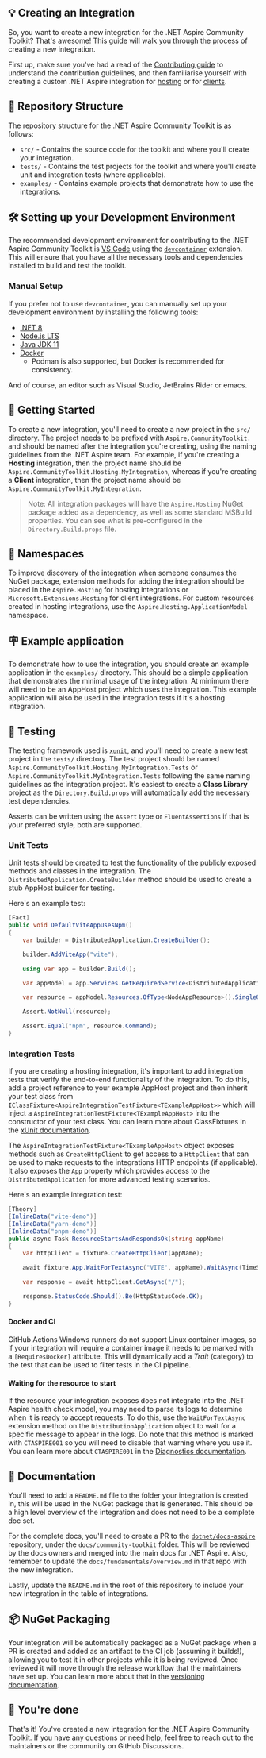 ## 💡 Creating an Integration

So, you want to create a new integration for the .NET Aspire Community Toolkit? That's awesome! This guide will walk you through the process of creating a new integration.

First up, make sure you've had a read of the [Contributing guide](../CONTRIBUTING.md) to understand the contribution guidelines, and then familiarise yourself with creating a custom .NET Aspire integration for [hosting](https://learn.microsoft.com/dotnet/aspire/extensibility/custom-hosting-integration?tabs=windows) or for [clients](https://learn.microsoft.com/dotnet/aspire/extensibility/custom-client-integration).

## 📂 Repository Structure

The repository structure for the .NET Aspire Community Toolkit is as follows:

-   `src/` - Contains the source code for the toolkit and where you'll create your integration.
-   `tests/` - Contains the test projects for the toolkit and where you'll create unit and integration tests (where applicable).
-   `examples/` - Contains example projects that demonstrate how to use the integrations.

## 🛠️ Setting up your Development Environment

The recommended development environment for contributing to the .NET Aspire Community Toolkit is [VS Code](https://code.visualstudio.com/) using the [`devcontainer`](https://code.visualstudio.com/docs/remote/containers) extension. This will ensure that you have all the necessary tools and dependencies installed to build and test the toolkit.

### Manual Setup

If you prefer not to use `devcontainer`, you can manually set up your development environment by installing the following tools:

-   [.NET 8](https://dotnet.microsoft.com/download/dotnet/8.0)
-   [Node.js LTS](https://nodejs.org/en/)
-   [Java JDK 11](https://learn.microsoft.com/java/openjdk/download)
-   [Docker](https://docs.docker.com/get-docker/)
    -   Podman is also supported, but Docker is recommended for consistency.

And of course, an editor such as Visual Studio, JetBrains Rider or emacs.

## 🚀 Getting Started

To create a new integration, you'll need to create a new project in the `src/` directory. The project needs to be prefixed with `Aspire.CommunityToolkit.` and should be named after the integration you're creating, using the naming guidelines from the .NET Aspire team. For example, if you're creating a **Hosting** integration, then the project name should be `Aspire.CommunityToolkit.Hosting.MyIntegration`, whereas if you're creating a **Client** integration, then the project name should be `Aspire.CommunityToolkit.MyIntegration`.

> Note: All integration packages will have the `Aspire.Hosting` NuGet package added as a dependency, as well as some standard MSBuild properties. You can see what is pre-configured in the `Directory.Build.props` file.

## 🔎 Namespaces

To improve discovery of the integration when someone consumes the NuGet package, extension methods for adding the integration should be placed in the `Aspire.Hosting` for hosting integrations or `Microsoft.Extensions.Hosting` for client integrations. For custom resources created in hosting integrations, use the `Aspire.Hosting.ApplicationModel` namespace.

## 🪧 Example application

To demonstrate how to use the integration, you should create an example application in the `examples/` directory. This should be a simple application that demonstrates the minimal usage of the integration. At minimum there will need to be an AppHost project which uses the integration. This example application will also be used in the integration tests if it's a hosting integration.

## 🧪 Testing

The testing framework used is [`xunit`](https://xunit.net/), and you'll need to create a new test project in the `tests/` directory. The test project should be named `Aspire.CommunityToolkit.Hosting.MyIntegration.Tests` or `Aspire.CommunityToolkit.MyIntegration.Tests` following the same naming guidelines as the integration project. It's easiest to create a **Class Library** project as the `Directory.Build.props` will automatically add the necessary test dependencies.

Asserts can be written using the `Assert` type or `FluentAssertions` if that is your preferred style, both are supported.

### Unit Tests

Unit tests should be created to test the functionality of the publicly exposed methods and classes in the integration. The `DistributedApplication.CreateBuilder` method should be used to create a stub AppHost builder for testing.

Here's an example test:

```csharp
[Fact]
public void DefaultViteAppUsesNpm()
{
    var builder = DistributedApplication.CreateBuilder();

    builder.AddViteApp("vite");

    using var app = builder.Build();

    var appModel = app.Services.GetRequiredService<DistributedApplicationModel>();

    var resource = appModel.Resources.OfType<NodeAppResource>().SingleOrDefault();

    Assert.NotNull(resource);

    Assert.Equal("npm", resource.Command);
}
```

### Integration Tests

If you are creating a hosting integration, it's important to add integration tests that verify the end-to-end functionality of the integration. To do this, add a project reference to your example AppHost project and then inherit your test class from `IClassFixture<AspireIntegrationTestFixture<TExampleAppHost>>` which will inject a `AspireIntegrationTestFixture<TExampleAppHost>` into the constructor of your test class. You can learn more about ClassFixtures in the [xUnit documentation](https://xunit.net/docs/shared-context#class-fixture).

The `AspireIntegrationTestFixture<TExampleAppHost>` object exposes methods such as `CreateHttpClient` to get access to a `HttpClient` that can be used to make requests to the integrations HTTP endpoints (if applicable). It also exposes the `App` property which provides access to the `DistributedApplication` for more advanced testing scenarios.

Here's an example integration test:

```csharp
[Theory]
[InlineData("vite-demo")]
[InlineData("yarn-demo")]
[InlineData("pnpm-demo")]
public async Task ResourceStartsAndRespondsOk(string appName)
{
    var httpClient = fixture.CreateHttpClient(appName);

    await fixture.App.WaitForTextAsync("VITE", appName).WaitAsync(TimeSpan.FromSeconds(30));

    var response = await httpClient.GetAsync("/");

    response.StatusCode.Should().Be(HttpStatusCode.OK);
}
```

#### Docker and CI

GitHub Actions Windows runners do not support Linux container images, so if your integration will require a container image it needs to be marked with a `[RequiresDocker]` attribute. This will dynamically add a _Trait_ (category) to the test that can be used to filter tests in the CI pipeline.

#### Waiting for the resource to start

If the resource your integration exposes does not integrate into the .NET Aspire health check model, you may need to parse its logs to determine when it is ready to accept requests. To do this, use the `WaitForTextAsync` extension method on the `DistributionApplication` object to wait for a specific message to appear in the logs. Do note that this method is marked with `CTASPIRE001` so you will need to disable that warning where you use it. You can learn more about `CTASPIRE001` in the [Diagnostics documentation](./diagnostics.md).

## 📃 Documentation

You'll need to add a `README.md` file to the folder your integration is created in, this will be used in the NuGet package that is generated. This should be a high level overview of the integration and does not need to be a complete doc set.

For the complete docs, you'll need to create a PR to the [`dotnet/docs-aspire`](https://github.com/dotnet/docs-aspire) repository, under the `docs/community-toolkit` folder. This will be reviewed by the docs owners and merged into the main docs for .NET Aspire. Also, remember to update the `docs/fundamentals/overview.md` in that repo with the new integration.

Lastly, update the `README.md` in the root of this repository to include your new integration in the table of integrations.

## 📦 NuGet Packaging

Your integration will be automatically packaged as a NuGet package when a PR is created and added as an artifact to the CI job (assuming it builds!), allowing you to test it in other projects while it is being reviewed. Once reviewed it will move through the release workflow that the maintainers have set up. You can learn more about that in the [versioning documentation](./versioning.md).

## 🎉 You're done

That's it! You've created a new integration for the .NET Aspire Community Toolkit. If you have any questions or need help, feel free to reach out to the maintainers or the community on GitHub Discussions.
